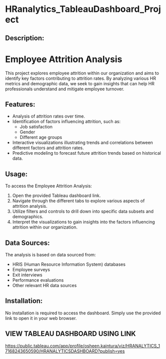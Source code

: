 # HRanalytics_TableauDashboard_Project

## Description:
# Employee Attrition Analysis

This project explores employee attrition within our organization and aims to identify key factors contributing to attrition rates. By analyzing various HR metrics and demographic data, we seek to gain insights that can help HR professionals understand and mitigate employee turnover.

## Features:
- Analysis of attrition rates over time.
- Identification of factors influencing attrition, such as:
  - Job satisfaction
  - Gender
  - Different age groups
- Interactive visualizations illustrating trends and correlations between different factors and attrition rates.
- Predictive modeling to forecast future attrition trends based on historical data.

## Usage:
To access the Employee Attrition Analysis:
1. Open the provided Tableau dashboard link.
2. Navigate through the different tabs to explore various aspects of attrition analysis.
3. Utilize filters and controls to drill down into specific data subsets and demographics.
4. Interpret the visualizations to gain insights into the factors influencing attrition within our organization.

## Data Sources:
The analysis is based on data sourced from:
- HRIS (Human Resource Information System) databases
- Employee surveys
- Exit interviews
- Performance evaluations
- Other relevant HR data sources

## Installation:
No installation is required to access the dashboard. Simply use the provided link to open it in your web browser.

## VIEW TABLEAU DASHBOARD USING LINK
https://public.tableau.com/app/profile/osheen.kaintura/viz/HRANALYTICS_17168243650590/HRANALYTICSDASHBOARD?publish=yes
